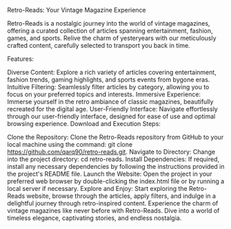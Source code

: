 Retro-Reads: Your Vintage Magazine Experience

Retro-Reads is a nostalgic journey into the world of vintage magazines, offering a curated collection of articles spanning entertainment, fashion, games, and sports. Relive the charm of yesteryears with our meticulously crafted content, carefully selected to transport you back in time.

Features:

Diverse Content: Explore a rich variety of articles covering entertainment, fashion trends, gaming highlights, and sports events from bygone eras.
Intuitive Filtering: Seamlessly filter articles by category, allowing you to focus on your preferred topics and interests.
Immersive Experience: Immerse yourself in the retro ambiance of classic magazines, beautifully recreated for the digital age.
User-Friendly Interface: Navigate effortlessly through our user-friendly interface, designed for ease of use and optimal browsing experience.
Download and Execution Steps:

Clone the Repository: Clone the Retro-Reads repository from GitHub to your local machine using the command: git clone https://github.com/qarq90/retro-reads.git.
Navigate to Directory: Change into the project directory: cd retro-reads.
Install Dependencies: If required, install any necessary dependencies by following the instructions provided in the project's README file.
Launch the Website: Open the project in your preferred web browser by double-clicking the index.html file or by running a local server if necessary.
Explore and Enjoy: Start exploring the Retro-Reads website, browse through the articles, apply filters, and indulge in a delightful journey through retro-inspired content.
Experience the charm of vintage magazines like never before with Retro-Reads. Dive into a world of timeless elegance, captivating stories, and endless nostalgia.
